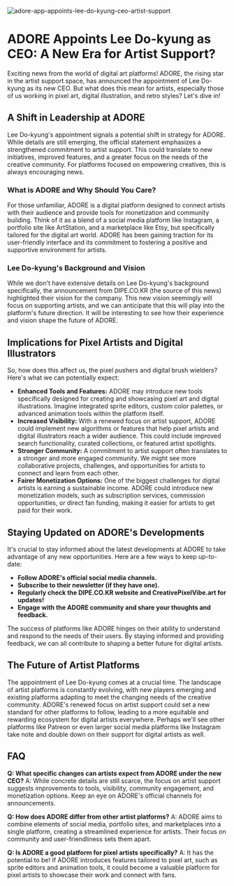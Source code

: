 ![adore-app-appoints-lee-do-kyung-ceo-artist-support](https://images.pexels.com/photos/7897470/pexels-photo-7897470.jpeg?auto=compress&cs=tinysrgb&fit=crop&h=627&w=1200)

# ADORE Appoints Lee Do-kyung as CEO: A New Era for Artist Support?

Exciting news from the world of digital art platforms! ADORE, the rising star in the artist support space, has announced the appointment of Lee Do-kyung as its new CEO. But what does this mean for artists, especially those of us working in pixel art, digital illustration, and retro styles? Let's dive in!

## A Shift in Leadership at ADORE

Lee Do-kyung's appointment signals a potential shift in strategy for ADORE. While details are still emerging, the official statement emphasizes a strengthened commitment to artist support. This could translate to new initiatives, improved features, and a greater focus on the needs of the creative community. For platforms focused on empowering creatives, this is always encouraging news.

### What is ADORE and Why Should You Care?

For those unfamiliar, ADORE is a digital platform designed to connect artists with their audience and provide tools for monetization and community building. Think of it as a blend of a social media platform like Instagram, a portfolio site like ArtStation, and a marketplace like Etsy, but specifically tailored for the digital art world. ADORE has been gaining traction for its user-friendly interface and its commitment to fostering a positive and supportive environment for artists.

### Lee Do-kyung's Background and Vision

While we don't have extensive details on Lee Do-kyung's background specifically, the announcement from DIPE.CO.KR (the source of this news) highlighted their vision for the company. This new vision seemingly will focus on supporting artists, and we can anticipate that this will play into the platform's future direction. It will be interesting to see how their experience and vision shape the future of ADORE.

## Implications for Pixel Artists and Digital Illustrators

So, how does this affect us, the pixel pushers and digital brush wielders? Here's what we can potentially expect:

*   **Enhanced Tools and Features:** ADORE may introduce new tools specifically designed for creating and showcasing pixel art and digital illustrations. Imagine integrated sprite editors, custom color palettes, or advanced animation tools within the platform itself.
*   **Increased Visibility:** With a renewed focus on artist support, ADORE could implement new algorithms or features that help pixel artists and digital illustrators reach a wider audience. This could include improved search functionality, curated collections, or featured artist spotlights.
*   **Stronger Community:** A commitment to artist support often translates to a stronger and more engaged community. We might see more collaborative projects, challenges, and opportunities for artists to connect and learn from each other.
*   **Fairer Monetization Options:** One of the biggest challenges for digital artists is earning a sustainable income. ADORE could introduce new monetization models, such as subscription services, commission opportunities, or direct fan funding, making it easier for artists to get paid for their work.

## Staying Updated on ADORE's Developments

It's crucial to stay informed about the latest developments at ADORE to take advantage of any new opportunities. Here are a few ways to keep up-to-date:

*   **Follow ADORE's official social media channels.**
*   **Subscribe to their newsletter (if they have one).**
*   **Regularly check the DIPE.CO.KR website and CreativePixelVibe.art for updates!**
*   **Engage with the ADORE community and share your thoughts and feedback.**

The success of platforms like ADORE hinges on their ability to understand and respond to the needs of their users. By staying informed and providing feedback, we can all contribute to shaping a better future for digital artists.

## The Future of Artist Platforms

The appointment of Lee Do-kyung comes at a crucial time. The landscape of artist platforms is constantly evolving, with new players emerging and existing platforms adapting to meet the changing needs of the creative community. ADORE's renewed focus on artist support could set a new standard for other platforms to follow, leading to a more equitable and rewarding ecosystem for digital artists everywhere. Perhaps we'll see other platforms like Patreon or even larger social media platforms like Instagram take note and double down on their support for digital artists as well.

## FAQ

**Q: What specific changes can artists expect from ADORE under the new CEO?**
A: While concrete details are still scarce, the focus on artist support suggests improvements to tools, visibility, community engagement, and monetization options. Keep an eye on ADORE's official channels for announcements.

**Q: How does ADORE differ from other artist platforms?**
A: ADORE aims to combine elements of social media, portfolio sites, and marketplaces into a single platform, creating a streamlined experience for artists. Their focus on community and user-friendliness sets them apart.

**Q: Is ADORE a good platform for pixel artists specifically?**
A: It has the potential to be! If ADORE introduces features tailored to pixel art, such as sprite editors and animation tools, it could become a valuable platform for pixel artists to showcase their work and connect with fans.
